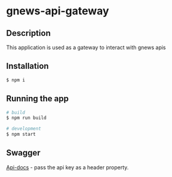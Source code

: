 # gnews-api-gateway

## Description
This application is used as a gateway to interact with gnews apis

## Installation

```bash
$ npm i
```

## Running the app

```bash
# build
$ npm run build

# development
$ npm start
```

## Swagger
[Api-docs](http://localhost:3000/api-docs) - pass the api key as a header property.
